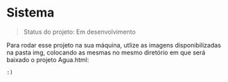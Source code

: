# Sistema #

> Status do projeto: Em desenvolvimento 

Para rodar esse projeto na sua máquina, utlize as imagens disponibilizadas na pasta img, colocando as mesmas no mesmo diretório em que será baixado o projeto Agua.html:

````
:)
